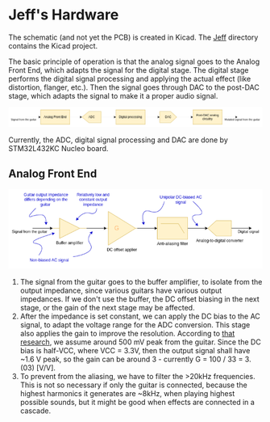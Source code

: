 # Jeff's Hardware

The schematic (and not yet the PCB) is created in Kicad. The [Jeff](Jeff) directory contains the Kicad project.

The basic principle of operation is that the analog signal goes to the Analog Front End, which adapts the signal for
the digital stage. The digital stage performs the digital signal processing and applying the actual effect (like 
distortion, flanger, etc.). Then the signal goes through DAC to the post-DAC stage, which adapts the signal to make
it a proper audio signal.

![hardware](docs/diagrams/hardware_diagram.drawio.png)

Currently, the ADC, digital signal processing and DAC are done by STM32L432KC Nucleo board.

## Analog Front End

![analog_front_end](docs/diagrams/analog_front_end.drawio.png)

1. The signal from the guitar goes to the buffer amplifier, to isolate from the output impedance, since various guitars
have various output impedances. If we don't use the buffer, the DC offset biasing in the next stage, or the gain
of the next stage may be affected.
2. After the impedance is set constant, we can apply the DC bias to the AC signal, to adapt the voltage range for the
ADC conversion. This stage also applies the gain to improve the resolution. According to 
[that research](https://sound-au.com/articles/guitar-voltage.htm), we assume around 500 mV peak from the guitar. Since 
the DC bias is half-VCC, where VCC = 3.3V, then the output signal shall have ~1.6 V peak, so the gain can be around 3 - 
currently G = 100 / 33 = 3.(03) [V/V].
3. To prevent from the aliasing, we have to filter the >20kHz frequencies. This is not so necessary if only the guitar
is connected, because the highest harmonics it generates are ~8kHz, when playing highest possible sounds, but it might
be good when effects are connected in a cascade.
